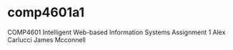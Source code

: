 # comp4601a1
COMP4601 Intelligent Web-based Information Systems Assignment 1
Alex Carlucci
James Mcconnell
